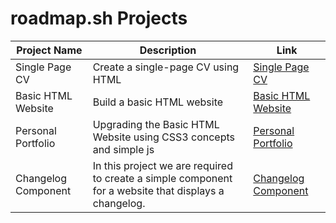 ﻿# roadmap.sh Projects

| Project Name          | Description                                     | Link                                                        |
|-----------------------|-------------------------------------------------|-------------------------------------------------------------|
| Single Page CV        | Create a single-page CV using HTML    | [Single Page CV](https://roadmap.sh/projects/single-page-cv) |
| Basic HTML Website    | Build a basic HTML website          | [Basic HTML Website](https://roadmap.sh/projects/basic-html-website) |
| Personal Portfolio    | Upgrading the Basic HTML Website using CSS3 concepts and simple js  | [Personal Portfolio](https://roadmap.sh/projects/portfolio-website) |
| Changelog Component | In this project we are required to create a simple component for a website that displays a changelog. | [Changelog Component](https://roadmap.sh/projects/changelog-component) |


